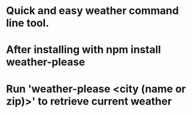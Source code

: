 # Quick and easy weather command line tool.

# After installing with npm install weather-please
# Run 'weather-please <city (name or zip)>' to retrieve current weather
